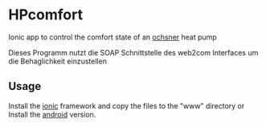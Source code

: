 # HPcomfort
Ionic app to control the comfort state of an [ochsner] heat pump

Dieses Programm nutzt die SOAP Schnittstelle des web2com Interfaces um die Behaglichkeit einzustellen

## Usage

Install the [ionic] framework and copy the files to the "www" directory
or
Install the [android] version.



[ionic]: http://ionicframework.com
[pouchdb]: http://pouchdb.com
[ochsner]: http://www.ochsner.com
[android]: https://play.google.com/store/apps/details?id=com.hackl.HPcomfort

